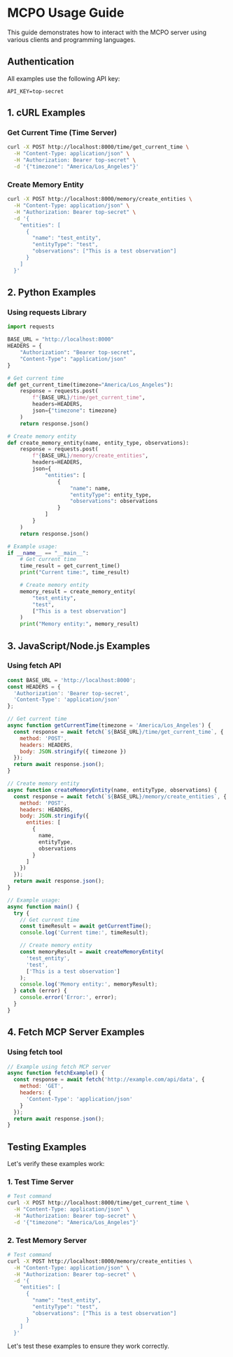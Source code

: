 # MCPO Usage Guide

This guide demonstrates how to interact with the MCPO server using various clients and programming languages.

## Authentication

All examples use the following API key:
```
API_KEY=top-secret
```

## 1. cURL Examples

### Get Current Time (Time Server)
```bash
curl -X POST http://localhost:8000/time/get_current_time \
  -H "Content-Type: application/json" \
  -H "Authorization: Bearer top-secret" \
  -d '{"timezone": "America/Los_Angeles"}'
```

### Create Memory Entity
```bash
curl -X POST http://localhost:8000/memory/create_entities \
  -H "Content-Type: application/json" \
  -H "Authorization: Bearer top-secret" \
  -d '{
    "entities": [
      {
        "name": "test_entity",
        "entityType": "test",
        "observations": ["This is a test observation"]
      }
    ]
  }'
```

## 2. Python Examples

### Using requests Library
```python
import requests

BASE_URL = "http://localhost:8000"
HEADERS = {
    "Authorization": "Bearer top-secret",
    "Content-Type": "application/json"
}

# Get current time
def get_current_time(timezone="America/Los_Angeles"):
    response = requests.post(
        f"{BASE_URL}/time/get_current_time",
        headers=HEADERS,
        json={"timezone": timezone}
    )
    return response.json()

# Create memory entity
def create_memory_entity(name, entity_type, observations):
    response = requests.post(
        f"{BASE_URL}/memory/create_entities",
        headers=HEADERS,
        json={
            "entities": [
                {
                    "name": name,
                    "entityType": entity_type,
                    "observations": observations
                }
            ]
        }
    )
    return response.json()

# Example usage:
if __name__ == "__main__":
    # Get current time
    time_result = get_current_time()
    print("Current time:", time_result)

    # Create memory entity
    memory_result = create_memory_entity(
        "test_entity",
        "test",
        ["This is a test observation"]
    )
    print("Memory entity:", memory_result)
```

## 3. JavaScript/Node.js Examples

### Using fetch API
```javascript
const BASE_URL = 'http://localhost:8000';
const HEADERS = {
  'Authorization': 'Bearer top-secret',
  'Content-Type': 'application/json'
};

// Get current time
async function getCurrentTime(timezone = 'America/Los_Angeles') {
  const response = await fetch(`${BASE_URL}/time/get_current_time`, {
    method: 'POST',
    headers: HEADERS,
    body: JSON.stringify({ timezone })
  });
  return await response.json();
}

// Create memory entity
async function createMemoryEntity(name, entityType, observations) {
  const response = await fetch(`${BASE_URL}/memory/create_entities`, {
    method: 'POST',
    headers: HEADERS,
    body: JSON.stringify({
      entities: [
        {
          name,
          entityType,
          observations
        }
      ]
    })
  });
  return await response.json();
}

// Example usage:
async function main() {
  try {
    // Get current time
    const timeResult = await getCurrentTime();
    console.log('Current time:', timeResult);

    // Create memory entity
    const memoryResult = await createMemoryEntity(
      'test_entity',
      'test',
      ['This is a test observation']
    );
    console.log('Memory entity:', memoryResult);
  } catch (error) {
    console.error('Error:', error);
  }
}
```

## 4. Fetch MCP Server Examples

### Using fetch tool
```javascript
// Example using fetch MCP server
async function fetchExample() {
  const response = await fetch('http://example.com/api/data', {
    method: 'GET',
    headers: {
      'Content-Type': 'application/json'
    }
  });
  return await response.json();
}
```

## Testing Examples

Let's verify these examples work:

### 1. Test Time Server
```bash
# Test command
curl -X POST http://localhost:8000/time/get_current_time \
  -H "Content-Type: application/json" \
  -H "Authorization: Bearer top-secret" \
  -d '{"timezone": "America/Los_Angeles"}'
```

### 2. Test Memory Server
```bash
# Test command
curl -X POST http://localhost:8000/memory/create_entities \
  -H "Content-Type: application/json" \
  -H "Authorization: Bearer top-secret" \
  -d '{
    "entities": [
      {
        "name": "test_entity",
        "entityType": "test",
        "observations": ["This is a test observation"]
      }
    ]
  }'
```

Let's test these examples to ensure they work correctly.
